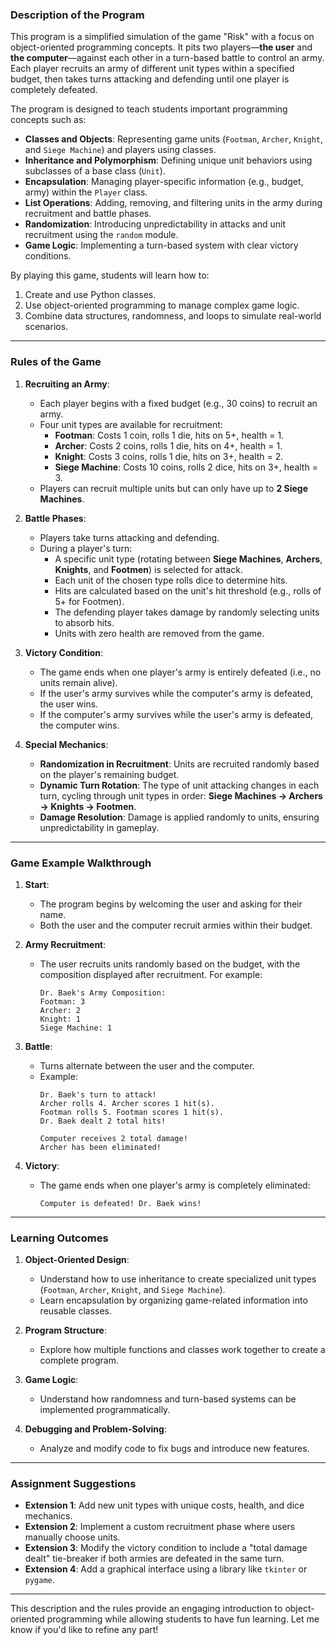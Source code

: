 ### **Description of the Program**

This program is a simplified simulation of the game "Risk" with a focus on object-oriented programming concepts. It pits two players—**the user** and **the computer**—against each other in a turn-based battle to control an army. Each player recruits an army of different unit types within a specified budget, then takes turns attacking and defending until one player is completely defeated.

The program is designed to teach students important programming concepts such as:
- **Classes and Objects**: Representing game units (`Footman`, `Archer`, `Knight`, and `Siege Machine`) and players using classes.
- **Inheritance and Polymorphism**: Defining unique unit behaviors using subclasses of a base class (`Unit`).
- **Encapsulation**: Managing player-specific information (e.g., budget, army) within the `Player` class.
- **List Operations**: Adding, removing, and filtering units in the army during recruitment and battle phases.
- **Randomization**: Introducing unpredictability in attacks and unit recruitment using the `random` module.
- **Game Logic**: Implementing a turn-based system with clear victory conditions.

By playing this game, students will learn how to:
1. Create and use Python classes.
2. Use object-oriented programming to manage complex game logic.
3. Combine data structures, randomness, and loops to simulate real-world scenarios.

---

### **Rules of the Game**

1. **Recruiting an Army**:
   - Each player begins with a fixed budget (e.g., 30 coins) to recruit an army.
   - Four unit types are available for recruitment:
     - **Footman**: Costs 1 coin, rolls 1 die, hits on 5+, health = 1.
     - **Archer**: Costs 2 coins, rolls 1 die, hits on 4+, health = 1.
     - **Knight**: Costs 3 coins, rolls 1 die, hits on 3+, health = 2.
     - **Siege Machine**: Costs 10 coins, rolls 2 dice, hits on 3+, health = 3.
   - Players can recruit multiple units but can only have up to **2 Siege Machines**.

2. **Battle Phases**:
   - Players take turns attacking and defending.
   - During a player's turn:
     - A specific unit type (rotating between **Siege Machines**, **Archers**, **Knights**, and **Footmen**) is selected for attack.
     - Each unit of the chosen type rolls dice to determine hits.
     - Hits are calculated based on the unit's hit threshold (e.g., rolls of 5+ for Footmen).
     - The defending player takes damage by randomly selecting units to absorb hits.
     - Units with zero health are removed from the game.

3. **Victory Condition**:
   - The game ends when one player's army is entirely defeated (i.e., no units remain alive).
   - If the user's army survives while the computer's army is defeated, the user wins.
   - If the computer's army survives while the user's army is defeated, the computer wins.

4. **Special Mechanics**:
   - **Randomization in Recruitment**: Units are recruited randomly based on the player's remaining budget.
   - **Dynamic Turn Rotation**: The type of unit attacking changes in each turn, cycling through unit types in order: **Siege Machines → Archers → Knights → Footmen**.
   - **Damage Resolution**: Damage is applied randomly to units, ensuring unpredictability in gameplay.

---

### **Game Example Walkthrough**

1. **Start**:
   - The program begins by welcoming the user and asking for their name.
   - Both the user and the computer recruit armies within their budget.

2. **Army Recruitment**:
   - The user recruits units randomly based on the budget, with the composition displayed after recruitment. For example:
     ```
     Dr. Baek's Army Composition:
     Footman: 3
     Archer: 2
     Knight: 1
     Siege Machine: 1
     ```

3. **Battle**:
   - Turns alternate between the user and the computer.
   - Example:
     ```
     Dr. Baek's turn to attack!
     Archer rolls 4. Archer scores 1 hit(s).
     Footman rolls 5. Footman scores 1 hit(s).
     Dr. Baek dealt 2 total hits!

     Computer receives 2 total damage!
     Archer has been eliminated!
     ```

4. **Victory**:
   - The game ends when one player's army is completely eliminated:
     ```
     Computer is defeated! Dr. Baek wins!
     ```

---

### **Learning Outcomes**

1. **Object-Oriented Design**:
   - Understand how to use inheritance to create specialized unit types (`Footman`, `Archer`, `Knight`, and `Siege Machine`).
   - Learn encapsulation by organizing game-related information into reusable classes.

2. **Program Structure**:
   - Explore how multiple functions and classes work together to create a complete program.

3. **Game Logic**:
   - Understand how randomness and turn-based systems can be implemented programmatically.

4. **Debugging and Problem-Solving**:
   - Analyze and modify code to fix bugs and introduce new features.

---

### **Assignment Suggestions**

- **Extension 1**: Add new unit types with unique costs, health, and dice mechanics.
- **Extension 2**: Implement a custom recruitment phase where users manually choose units.
- **Extension 3**: Modify the victory condition to include a "total damage dealt" tie-breaker if both armies are defeated in the same turn.
- **Extension 4**: Add a graphical interface using a library like `tkinter` or `pygame`.

---

This description and the rules provide an engaging introduction to object-oriented programming while allowing students to have fun learning. Let me know if you'd like to refine any part!